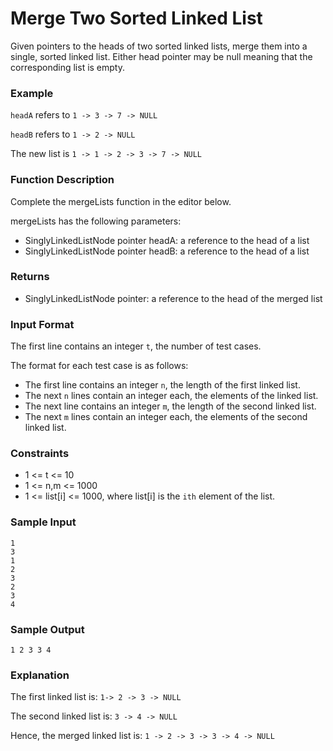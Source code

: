 # Merge Two Sorted Linked List

Given pointers to the heads of two sorted linked lists, merge them into a single, sorted linked list. Either head pointer may be null meaning that the corresponding list is empty.

### Example
`headA` refers to `1 -> 3 -> 7 -> NULL`

`headB` refers to `1 -> 2 -> NULL`

The new list is `1 -> 1 -> 2 -> 3 -> 7 -> NULL`

### Function Description

Complete the mergeLists function in the editor below.

mergeLists has the following parameters:

- SinglyLinkedListNode pointer headA: a reference to the head of a list
- SinglyLinkedListNode pointer headB: a reference to the head of a list

### Returns

- SinglyLinkedListNode pointer: a reference to the head of the merged list

### Input Format

The first line contains an integer `t`, the number of test cases.

The format for each test case is as follows:

- The first line contains an integer `n`, the length of the first linked list.
- The next `n` lines contain an integer each, the elements of the linked list.
- The next line contains an integer `m`, the length of the second linked list.
- The next `m` lines contain an integer each, the elements of the second linked list.

### Constraints

- 1 <= t <= 10
- 1 <= n,m <= 1000
- 1 <= list[i] <= 1000, where list[i] is the `ith` element of the list.

### Sample Input
```
1
3
1
2
3
2
3
4
```
### Sample Output
```
1 2 3 3 4 
```
### Explanation

The first linked list is: `1-> 2 -> 3 -> NULL`

The second linked list is: `3 -> 4 -> NULL`

Hence, the merged linked list is: `1 -> 2 -> 3 -> 3 -> 4 -> NULL`

